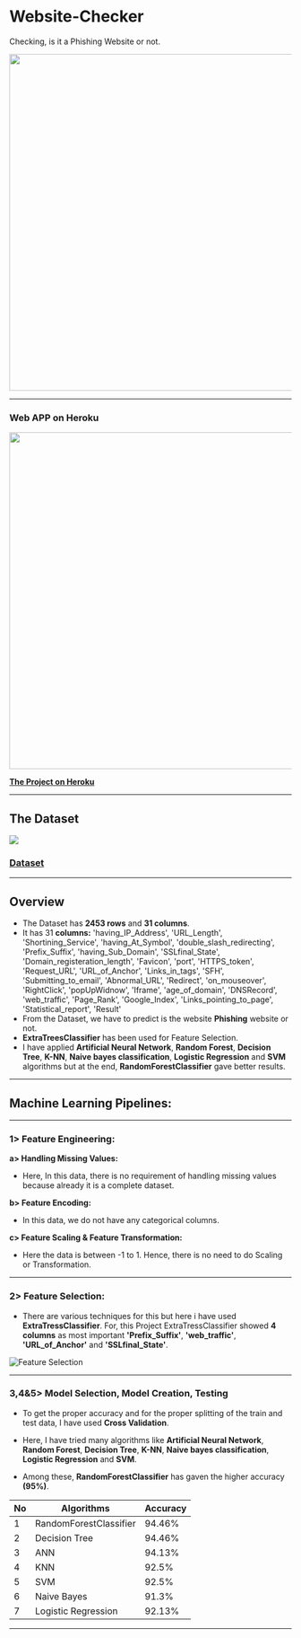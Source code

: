 # **Website-Checker**
Checking, is it a Phishing Website or not.




<img src="https://github.com/Rajeev095/Phishing_Website_Checker/blob/main/README-Resources/Website-Checker.jpg" width=600>

---

### **Web APP on Heroku**
<img src="https://github.com/Rajeev095/Phishing_Website_Checker/README-Resources/Phishing.gif" width=600>

**[The Project on Heroku](https://websitechecker1.herokuapp.com/)**

---
## The Dataset
![](https://github.com/Rajeev095/Phishing_Website_Checker/blob/main/README-Resources/Dataset.png)
### **[Dataset](https://github.com/Rajeev095/Phishing_Website_Checker/blob/main/data.csv)**
---
## **Overview**
* The Dataset has **2453 rows** and **31 columns**.
* It has 31 **columns:**
'having_IP_Address', 'URL_Length', 'Shortining_Service',
 'having_At_Symbol', 'double_slash_redirecting', 'Prefix_Suffix',
       'having_Sub_Domain', 'SSLfinal_State', 'Domain_registeration_length',
       'Favicon', 'port', 'HTTPS_token', 'Request_URL', 'URL_of_Anchor',
       'Links_in_tags', 'SFH', 'Submitting_to_email', 'Abnormal_URL',
       'Redirect', 'on_mouseover', 'RightClick', 'popUpWidnow', 'Iframe',
       'age_of_domain', 'DNSRecord', 'web_traffic', 'Page_Rank',
       'Google_Index', 'Links_pointing_to_page', 'Statistical_report',
       'Result'
* From the Dataset, we have to predict is the website **Phishing** website or not.
* **ExtraTreesClassifier** has been used for Feature Selection.
* I have applied **Artificial Neural Network**, **Random Forest**, **Decision Tree**, **K-NN**, **Naive bayes classification**, **Logistic Regression** and **SVM** algorithms but at the end, **RandomForestClassifier** gave better results.

---
## **Machine Learning Pipelines:**
---
### **1> Feature Engineering:**
  
**a> Handling Missing Values:**
* Here, In this data, there is no requirement of handling missing values because already it is a complete dataset. 
    
**b> Feature Encoding:**   
* In this data, we do not have any categorical columns.

**c> Feature Scaling & Feature Transformation:**    
* Here the data is between -1 to 1. Hence, there is no need to do Scaling or Transformation.

---    
### **2> Feature Selection:**    
* There are various techniques for this but here i have used **ExtraTressClassifier**. For, this Project ExtraTressClassifier showed **4 columns** as most important **'Prefix_Suffix'**, **'web_traffic'**, **'URL_of_Anchor'** and **'SSLfinal_State'**.

![Feature Selection](https://github.com/Rajeev095/Phishing_Website_Checker/blob/main/README-Resources/Feature%20Selection.png)

---   

### **3,4&5> Model Selection**, **Model Creation**, **Testing**
    
* To get the proper accuracy and for the proper splitting of the train and test data, I have used **Cross Validation**.
    
* Here, I have tried many algorithms like **Artificial Neural Network**, **Random Forest**, **Decision Tree**, **K-NN**, **Naive bayes classification**, **Logistic Regression** and **SVM**. 
* Among these, **RandomForestClassifier** has  gaven the higher accuracy **(95%)**.
    
| **No** |  **Algorithms** | **Accuracy** |
| --- | ---- | ---- |
| 1 | RandomForestClassifier | 94.46% |
| 2 | Decision Tree | 94.46% |
| 3 | ANN | 94.13% |
| 4 | KNN | 92.5% |
| 5 | SVM | 92.5% |
| 6 | Naive Bayes | 91.3% |
| 7 | Logistic Regression | 92.13% |

---
